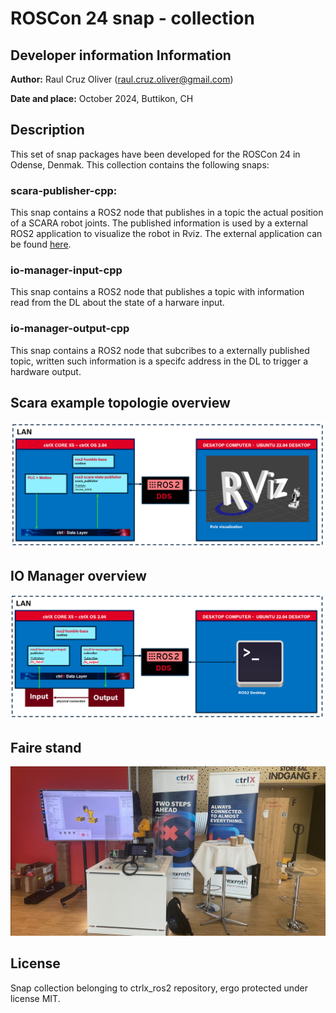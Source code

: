 # ROSCon 24 snap - collection

## Developer information Information

**Author:** Raul Cruz Oliver (raul.cruz.oliver@gmail.com)

**Date and place:** October 2024, Buttikon, CH

## Description
This set of snap packages have been developed for the ROSCon 24 in Odense, Denmak. This collection contains the following snaps:

### scara-publisher-cpp:
This snap contains a ROS2 node that publishes in a topic the actual position of a SCARA robot joints. The published information is used by a external ROS2 application to visualize the robot in Rviz. The external application can be found [here](https://github.com/rcruzoliver/ctrlx_roscon24).

### io-manager-input-cpp
This snap contains a ROS2 node that publishes a topic with information read from the DL about the state of a harware input.

### io-manager-output-cpp
This snap contains a ROS2 node that subcribes to a externally published topic, written such information is a specifc address in the DL to trigger a hardware output.

## Scara example topologie overview
![alt text](../docs/images/scara_overview.png)

## IO Manager overview
![alt text](../docs/images/io_manager_overview.png)

## Faire stand
![alt text](../docs/images/roscon.png)

## License
Snap collection belonging to ctrlx_ros2 repository, ergo protected under license MIT.